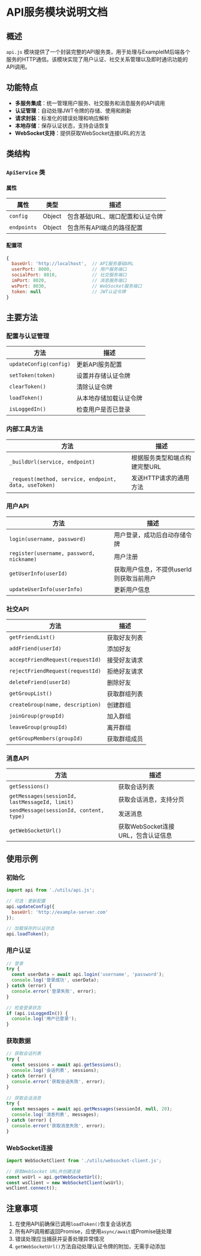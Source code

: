 # API服务模块说明文档

## 概述

`api.js` 模块提供了一个封装完整的API服务类，用于处理与ExampleIM后端各个服务的HTTP通信。该模块实现了用户认证、社交关系管理以及即时通讯功能的API调用。

## 功能特点

- **多服务集成**：统一管理用户服务、社交服务和消息服务的API调用
- **认证管理**：自动处理JWT令牌的存储、使用和刷新
- **请求封装**：标准化的错误处理和响应解析
- **本地存储**：保存认证状态，支持会话恢复
- **WebSocket支持**：提供获取WebSocket连接URL的方法

## 类结构

### `ApiService` 类

#### 属性

| 属性 | 类型 | 描述 |
|------|------|------|
| `config` | Object | 包含基础URL、端口配置和认证令牌 |
| `endpoints` | Object | 包含所有API端点的路径配置 |

#### 配置项

```javascript
{
  baseUrl: 'http://localhost',  // API服务基础URL
  userPort: 8000,               // 用户服务端口
  socialPort: 8010,             // 社交服务端口
  imPort: 8020,                 // 消息服务端口
  wsPort: 8030,                 // WebSocket服务端口
  token: null                   // JWT认证令牌
}
```

## 主要方法

### 配置与认证管理

| 方法 | 描述 |
|------|------|
| `updateConfig(config)` | 更新API服务配置 |
| `setToken(token)` | 设置并存储认证令牌 |
| `clearToken()` | 清除认证令牌 |
| `loadToken()` | 从本地存储加载认证令牌 |
| `isLoggedIn()` | 检查用户是否已登录 |

### 内部工具方法

| 方法 | 描述 |
|------|------|
| `_buildUrl(service, endpoint)` | 根据服务类型和端点构建完整URL |
| `_request(method, service, endpoint, data, useToken)` | 发送HTTP请求的通用方法 |

### 用户API

| 方法 | 描述 |
|------|------|
| `login(username, password)` | 用户登录，成功后自动存储令牌 |
| `register(username, password, nickname)` | 用户注册 |
| `getUserInfo(userId)` | 获取用户信息，不提供userId则获取当前用户 |
| `updateUserInfo(userInfo)` | 更新用户信息 |

### 社交API

| 方法 | 描述 |
|------|------|
| `getFriendList()` | 获取好友列表 |
| `addFriend(userId)` | 添加好友 |
| `acceptFriendRequest(requestId)` | 接受好友请求 |
| `rejectFriendRequest(requestId)` | 拒绝好友请求 |
| `deleteFriend(userId)` | 删除好友 |
| `getGroupList()` | 获取群组列表 |
| `createGroup(name, description)` | 创建群组 |
| `joinGroup(groupId)` | 加入群组 |
| `leaveGroup(groupId)` | 离开群组 |
| `getGroupMembers(groupId)` | 获取群组成员 |

### 消息API

| 方法 | 描述 |
|------|------|
| `getSessions()` | 获取会话列表 |
| `getMessages(sessionId, lastMessageId, limit)` | 获取会话消息，支持分页 |
| `sendMessage(sessionId, content, type)` | 发送消息 |
| `getWebSocketUrl()` | 获取WebSocket连接URL，包含认证信息 |

## 使用示例

### 初始化

```javascript
import api from './utils/api.js';

// 可选：更新配置
api.updateConfig({
  baseUrl: 'http://example-server.com'
});

// 加载保存的认证状态
api.loadToken();
```

### 用户认证

```javascript
// 登录
try {
  const userData = await api.login('username', 'password');
  console.log('登录成功', userData);
} catch (error) {
  console.error('登录失败', error);
}

// 检查登录状态
if (api.isLoggedIn()) {
  console.log('用户已登录');
}
```

### 获取数据

```javascript
// 获取会话列表
try {
  const sessions = await api.getSessions();
  console.log('会话列表', sessions);
} catch (error) {
  console.error('获取会话失败', error);
}

// 获取会话消息
try {
  const messages = await api.getMessages(sessionId, null, 20);
  console.log('消息列表', messages);
} catch (error) {
  console.error('获取消息失败', error);
}
```

### WebSocket连接

```javascript
import WebSocketClient from './utils/websocket-client.js';

// 获取WebSocket URL并创建连接
const wsUrl = api.getWebSocketUrl();
const wsClient = new WebSocketClient(wsUrl);
wsClient.connect();
```

## 注意事项

1. 在使用API前确保已调用`loadToken()`恢复会话状态
2. 所有API调用都返回Promise，应使用`async/await`或Promise链处理
3. 错误处理应当捕获并妥善处理异常情况
4. `getWebSocketUrl()`方法自动处理认证令牌的附加，无需手动添加